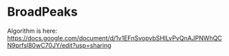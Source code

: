 # BroadPeaks

Algorithm is here:
https://docs.google.com/document/d/1v1EFnSvopvbSHlLvPvQnAJPNWhQCN9prfsl80wC70JY/edit?usp=sharing
